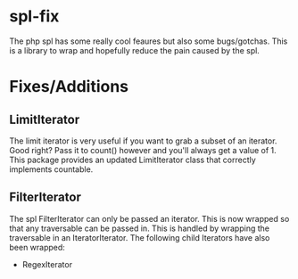 spl-fix
=======

The php spl has some really cool feaures but also some bugs/gotchas. This is a library to wrap and hopefully reduce the pain caused by the spl.

Fixes/Additions
=======

## LimitIterator

The limit iterator is very useful if you want to grab a subset of an iterator. Good right? Pass it to count() however and you'll always get a value of 1. This package provides an updated LimitIterator class that correctly implements countable.

## FilterIterator

The spl FilterIterator can only be passed an iterator. This is now wrapped so that any traversable can be passed in. This is handled by wrapping the traversable in an IteratorIterator.
The following child Iterators have also been wrapped:
- RegexIterator